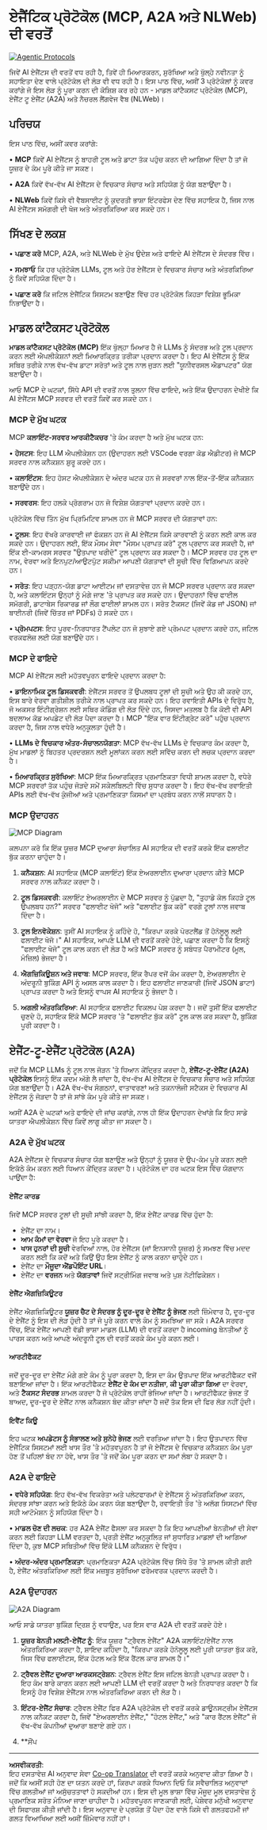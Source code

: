 <!--
CO_OP_TRANSLATOR_METADATA:
{
  "original_hash": "5c05bcdfb163dfa2493db39dfb45ad9a",
  "translation_date": "2025-09-04T08:10:46+00:00",
  "source_file": "11-agentic-protocols/README.md",
  "language_code": "pa"
}
-->
# ਏਜੈਂਟਿਕ ਪ੍ਰੋਟੋਕੋਲ (MCP, A2A ਅਤੇ NLWeb) ਦੀ ਵਰਤੋਂ

[![Agentic Protocols](../../../translated_images/lesson-11-thumbnail.b6c742949cf1ce2aa0255968d287b31c99b51dfa9c9beaede7c3fbed90e8fcfb.pa.png)](https://youtu.be/X-Dh9R3Opn8)

ਜਿਵੇਂ AI ਏਜੈਂਟਸ ਦੀ ਵਰਤੋਂ ਵਧ ਰਹੀ ਹੈ, ਤਿਵੇਂ ਹੀ ਮਿਆਰਕਰਨ, ਸੁਰੱਖਿਆ ਅਤੇ ਖੁੱਲ੍ਹੇ ਨਵੀਨਤਾ ਨੂੰ ਸਹਾਇਤਾ ਦੇਣ ਵਾਲੇ ਪ੍ਰੋਟੋਕੋਲ ਦੀ ਲੋੜ ਵੀ ਵਧ ਰਹੀ ਹੈ। ਇਸ ਪਾਠ ਵਿੱਚ, ਅਸੀਂ 3 ਪ੍ਰੋਟੋਕੋਲਾਂ ਨੂੰ ਕਵਰ ਕਰਾਂਗੇ ਜੋ ਇਸ ਲੋੜ ਨੂੰ ਪੂਰਾ ਕਰਨ ਦੀ ਕੋਸ਼ਿਸ਼ ਕਰ ਰਹੇ ਹਨ - ਮਾਡਲ ਕਾਂਟੈਕਸਟ ਪ੍ਰੋਟੋਕੋਲ (MCP), ਏਜੈਂਟ ਟੂ ਏਜੈਂਟ (A2A) ਅਤੇ ਨੈਚਰਲ ਲੈਂਗਵੇਜ ਵੈਬ (NLWeb)।

## ਪਰਿਚਯ

ਇਸ ਪਾਠ ਵਿੱਚ, ਅਸੀਂ ਕਵਰ ਕਰਾਂਗੇ:

• **MCP** ਕਿਵੇਂ AI ਏਜੈਂਟਸ ਨੂੰ ਬਾਹਰੀ ਟੂਲ ਅਤੇ ਡਾਟਾ ਤੱਕ ਪਹੁੰਚ ਕਰਨ ਦੀ ਆਗਿਆ ਦਿੰਦਾ ਹੈ ਤਾਂ ਜੋ ਯੂਜ਼ਰ ਦੇ ਕੰਮ ਪੂਰੇ ਕੀਤੇ ਜਾ ਸਕਣ।

• **A2A** ਕਿਵੇਂ ਵੱਖ-ਵੱਖ AI ਏਜੈਂਟਸ ਦੇ ਵਿਚਕਾਰ ਸੰਚਾਰ ਅਤੇ ਸਹਿਯੋਗ ਨੂੰ ਯੋਗ ਬਣਾਉਂਦਾ ਹੈ।

• **NLWeb** ਕਿਵੇਂ ਕਿਸੇ ਵੀ ਵੈਬਸਾਈਟ ਨੂੰ ਕੁਦਰਤੀ ਭਾਸ਼ਾ ਇੰਟਰਫੇਸ ਦੇਣ ਵਿੱਚ ਸਹਾਇਕ ਹੈ, ਜਿਸ ਨਾਲ AI ਏਜੈਂਟਸ ਸਮੱਗਰੀ ਦੀ ਖੋਜ ਅਤੇ ਅੰਤਰਕਿਰਿਆ ਕਰ ਸਕਦੇ ਹਨ।

## ਸਿੱਖਣ ਦੇ ਲਕਸ਼

• **ਪਛਾਣ ਕਰੋ** MCP, A2A, ਅਤੇ NLWeb ਦੇ ਮੁੱਖ ਉਦੇਸ਼ ਅਤੇ ਫਾਇਦੇ AI ਏਜੈਂਟਸ ਦੇ ਸੰਦਰਭ ਵਿੱਚ।

• **ਸਮਝਾਓ** ਕਿ ਹਰ ਪ੍ਰੋਟੋਕੋਲ LLMs, ਟੂਲ ਅਤੇ ਹੋਰ ਏਜੈਂਟਸ ਦੇ ਵਿਚਕਾਰ ਸੰਚਾਰ ਅਤੇ ਅੰਤਰਕਿਰਿਆ ਨੂੰ ਕਿਵੇਂ ਸਹਿਯੋਗ ਦਿੰਦਾ ਹੈ।

• **ਪਛਾਣ ਕਰੋ** ਕਿ ਜਟਿਲ ਏਜੈਂਟਿਕ ਸਿਸਟਮ ਬਣਾਉਣ ਵਿੱਚ ਹਰ ਪ੍ਰੋਟੋਕੋਲ ਕਿਹੜਾ ਵਿਸ਼ੇਸ਼ ਭੂਮਿਕਾ ਨਿਭਾਉਂਦਾ ਹੈ।

## ਮਾਡਲ ਕਾਂਟੈਕਸਟ ਪ੍ਰੋਟੋਕੋਲ

**ਮਾਡਲ ਕਾਂਟੈਕਸਟ ਪ੍ਰੋਟੋਕੋਲ (MCP)** ਇੱਕ ਖੁੱਲ੍ਹਾ ਮਿਆਰ ਹੈ ਜੋ LLMs ਨੂੰ ਸੰਦਰਭ ਅਤੇ ਟੂਲ ਪ੍ਰਦਾਨ ਕਰਨ ਲਈ ਐਪਲੀਕੇਸ਼ਨਾਂ ਲਈ ਮਿਆਰਕ੍ਰਿਤ ਤਰੀਕਾ ਪ੍ਰਦਾਨ ਕਰਦਾ ਹੈ। ਇਹ AI ਏਜੈਂਟਸ ਨੂੰ ਇੱਕ ਸਥਿਰ ਤਰੀਕੇ ਨਾਲ ਵੱਖ-ਵੱਖ ਡਾਟਾ ਸਰੋਤਾਂ ਅਤੇ ਟੂਲ ਨਾਲ ਜੁੜਨ ਲਈ "ਯੂਨੀਵਰਸਲ ਐਡਾਪਟਰ" ਯੋਗ ਬਣਾਉਂਦਾ ਹੈ।

ਆਓ MCP ਦੇ ਘਟਕਾਂ, ਸਿੱਧੇ API ਦੀ ਵਰਤੋਂ ਨਾਲ ਤੁਲਨਾ ਵਿੱਚ ਫਾਇਦੇ, ਅਤੇ ਇੱਕ ਉਦਾਹਰਨ ਦੇਖੀਏ ਕਿ AI ਏਜੈਂਟਸ MCP ਸਰਵਰ ਦੀ ਵਰਤੋਂ ਕਿਵੇਂ ਕਰ ਸਕਦੇ ਹਨ।

### MCP ਦੇ ਮੁੱਖ ਘਟਕ

MCP **ਕਲਾਇੰਟ-ਸਰਵਰ ਆਰਕੀਟੈਕਚਰ** 'ਤੇ ਕੰਮ ਕਰਦਾ ਹੈ ਅਤੇ ਮੁੱਖ ਘਟਕ ਹਨ:

• **ਹੋਸਟਸ**: ਇਹ LLM ਐਪਲੀਕੇਸ਼ਨ ਹਨ (ਉਦਾਹਰਨ ਲਈ VSCode ਵਰਗਾ ਕੋਡ ਐਡੀਟਰ) ਜੋ MCP ਸਰਵਰ ਨਾਲ ਕਨੈਕਸ਼ਨ ਸ਼ੁਰੂ ਕਰਦੇ ਹਨ।

• **ਕਲਾਇੰਟਸ**: ਇਹ ਹੋਸਟ ਐਪਲੀਕੇਸ਼ਨ ਦੇ ਅੰਦਰ ਘਟਕ ਹਨ ਜੋ ਸਰਵਰਾਂ ਨਾਲ ਇੱਕ-ਤੋਂ-ਇੱਕ ਕਨੈਕਸ਼ਨ ਬਣਾਉਂਦੇ ਹਨ।

• **ਸਰਵਰਸ**: ਇਹ ਹਲਕੇ ਪ੍ਰੋਗਰਾਮ ਹਨ ਜੋ ਵਿਸ਼ੇਸ਼ ਯੋਗਤਾਵਾਂ ਪ੍ਰਦਾਨ ਕਰਦੇ ਹਨ।

ਪ੍ਰੋਟੋਕੋਲ ਵਿੱਚ ਤਿੰਨ ਮੁੱਖ ਪ੍ਰਿਮਿਟਿਵ ਸ਼ਾਮਲ ਹਨ ਜੋ MCP ਸਰਵਰ ਦੀ ਯੋਗਤਾਵਾਂ ਹਨ:

• **ਟੂਲਸ**: ਇਹ ਵੱਖਰੇ ਕਾਰਵਾਈ ਜਾਂ ਫੰਕਸ਼ਨ ਹਨ ਜੋ AI ਏਜੈਂਟਸ ਕਿਸੇ ਕਾਰਵਾਈ ਨੂੰ ਕਰਨ ਲਈ ਕਾਲ ਕਰ ਸਕਦੇ ਹਨ। ਉਦਾਹਰਨ ਲਈ, ਇੱਕ ਮੌਸਮ ਸੇਵਾ "ਮੌਸਮ ਪ੍ਰਾਪਤ ਕਰੋ" ਟੂਲ ਪ੍ਰਦਾਨ ਕਰ ਸਕਦੀ ਹੈ, ਜਾਂ ਇੱਕ ਈ-ਕਾਮਰਸ ਸਰਵਰ "ਉਤਪਾਦ ਖਰੀਦੋ" ਟੂਲ ਪ੍ਰਦਾਨ ਕਰ ਸਕਦਾ ਹੈ। MCP ਸਰਵਰ ਹਰ ਟੂਲ ਦਾ ਨਾਮ, ਵੇਰਵਾ ਅਤੇ ਇਨਪੁਟ/ਆਉਟਪੁੱਟ ਸਕੀਮਾ ਆਪਣੀ ਯੋਗਤਾਵਾਂ ਦੀ ਸੂਚੀ ਵਿੱਚ ਵਿਗਿਆਪਨ ਕਰਦੇ ਹਨ।

• **ਸਰੋਤ**: ਇਹ ਪੜ੍ਹਨ-ਯੋਗ ਡਾਟਾ ਆਈਟਮ ਜਾਂ ਦਸਤਾਵੇਜ਼ ਹਨ ਜੋ MCP ਸਰਵਰ ਪ੍ਰਦਾਨ ਕਰ ਸਕਦਾ ਹੈ, ਅਤੇ ਕਲਾਇੰਟਸ ਉਨ੍ਹਾਂ ਨੂੰ ਮੰਗੇ ਜਾਣ 'ਤੇ ਪ੍ਰਾਪਤ ਕਰ ਸਕਦੇ ਹਨ। ਉਦਾਹਰਨਾਂ ਵਿੱਚ ਫਾਈਲ ਸਮੱਗਰੀ, ਡਾਟਾਬੇਸ ਰਿਕਾਰਡ ਜਾਂ ਲੌਗ ਫਾਈਲਾਂ ਸ਼ਾਮਲ ਹਨ। ਸਰੋਤ ਟੈਕਸਟ (ਜਿਵੇਂ ਕੋਡ ਜਾਂ JSON) ਜਾਂ ਬਾਈਨਰੀ (ਜਿਵੇਂ ਚਿੱਤਰ ਜਾਂ PDFs) ਹੋ ਸਕਦੇ ਹਨ।

• **ਪ੍ਰੋਮਪਟਸ**: ਇਹ ਪੂਰਵ-ਨਿਰਧਾਰਤ ਟੈਂਪਲੇਟ ਹਨ ਜੋ ਸੁਝਾਏ ਗਏ ਪ੍ਰੋਮਪਟ ਪ੍ਰਦਾਨ ਕਰਦੇ ਹਨ, ਜਟਿਲ ਵਰਕਫਲੋਜ਼ ਲਈ ਯੋਗ ਬਣਾਉਂਦੇ ਹਨ।

### MCP ਦੇ ਫਾਇਦੇ

MCP AI ਏਜੈਂਟਸ ਲਈ ਮਹੱਤਵਪੂਰਨ ਫਾਇਦੇ ਪ੍ਰਦਾਨ ਕਰਦਾ ਹੈ:

• **ਡਾਇਨਾਮਿਕ ਟੂਲ ਡਿਸਕਵਰੀ**: ਏਜੈਂਟਸ ਸਰਵਰ ਤੋਂ ਉਪਲਬਧ ਟੂਲਾਂ ਦੀ ਸੂਚੀ ਅਤੇ ਉਹ ਕੀ ਕਰਦੇ ਹਨ, ਇਸ ਬਾਰੇ ਵੇਰਵਾ ਗਤੀਸ਼ੀਲ ਤਰੀਕੇ ਨਾਲ ਪ੍ਰਾਪਤ ਕਰ ਸਕਦੇ ਹਨ। ਇਹ ਰਵਾਇਤੀ APIs ਦੇ ਵਿਰੁੱਧ ਹੈ, ਜੋ ਅਕਸਰ ਇੰਟੀਗ੍ਰੇਸ਼ਨ ਲਈ ਸਥਿਰ ਕੋਡਿੰਗ ਦੀ ਲੋੜ ਦਿੰਦੇ ਹਨ, ਜਿਸਦਾ ਮਤਲਬ ਹੈ ਕਿ ਕੋਈ ਵੀ API ਬਦਲਾਅ ਕੋਡ ਅਪਡੇਟ ਦੀ ਲੋੜ ਪੈਦਾ ਕਰਦਾ ਹੈ। MCP "ਇੱਕ ਵਾਰ ਇੰਟੀਗ੍ਰੇਟ ਕਰੋ" ਪਹੁੰਚ ਪ੍ਰਦਾਨ ਕਰਦਾ ਹੈ, ਜਿਸ ਨਾਲ ਵਧੇਰੇ ਅਨੁਕੂਲਤਾ ਹੁੰਦੀ ਹੈ।

• **LLMs ਦੇ ਵਿਚਕਾਰ ਅੰਤਰ-ਸੰਚਾਲਨਯੋਗਤਾ**: MCP ਵੱਖ-ਵੱਖ LLMs ਦੇ ਵਿਚਕਾਰ ਕੰਮ ਕਰਦਾ ਹੈ, ਮੁੱਖ ਮਾਡਲਾਂ ਨੂੰ ਬਿਹਤਰ ਪ੍ਰਦਰਸ਼ਨ ਲਈ ਮੂਲਾਂਕਨ ਕਰਨ ਲਈ ਸਵਿੱਚ ਕਰਨ ਦੀ ਲਚਕ ਪ੍ਰਦਾਨ ਕਰਦਾ ਹੈ।

• **ਮਿਆਰਕ੍ਰਿਤ ਸੁਰੱਖਿਆ**: MCP ਇੱਕ ਮਿਆਰਕ੍ਰਿਤ ਪ੍ਰਮਾਣਿਕਤਾ ਵਿਧੀ ਸ਼ਾਮਲ ਕਰਦਾ ਹੈ, ਵਧੇਰੇ MCP ਸਰਵਰਾਂ ਤੱਕ ਪਹੁੰਚ ਜੋੜਦੇ ਸਮੇਂ ਸਕੇਲਬਿਲਟੀ ਵਿੱਚ ਸੁਧਾਰ ਕਰਦਾ ਹੈ। ਇਹ ਵੱਖ-ਵੱਖ ਰਵਾਇਤੀ APIs ਲਈ ਵੱਖ-ਵੱਖ ਕੁੰਜੀਆਂ ਅਤੇ ਪ੍ਰਮਾਣਿਕਤਾ ਕਿਸਮਾਂ ਦਾ ਪ੍ਰਬੰਧ ਕਰਨ ਨਾਲੋਂ ਸਧਾਰਨ ਹੈ।

### MCP ਉਦਾਹਰਨ

![MCP Diagram](../../../translated_images/mcp-diagram.e4ca1cbd551444a12e1f0eb300191a036ab01124fce71c864fe9cb7f4ac2a15d.pa.png)

ਕਲਪਨਾ ਕਰੋ ਕਿ ਇੱਕ ਯੂਜ਼ਰ MCP ਦੁਆਰਾ ਸੰਚਾਲਿਤ AI ਸਹਾਇਕ ਦੀ ਵਰਤੋਂ ਕਰਕੇ ਇੱਕ ਫਲਾਈਟ ਬੁੱਕ ਕਰਨਾ ਚਾਹੁੰਦਾ ਹੈ।

1. **ਕਨੈਕਸ਼ਨ**: AI ਸਹਾਇਕ (MCP ਕਲਾਇੰਟ) ਇੱਕ ਏਅਰਲਾਈਨ ਦੁਆਰਾ ਪ੍ਰਦਾਨ ਕੀਤੇ MCP ਸਰਵਰ ਨਾਲ ਕਨੈਕਟ ਕਰਦਾ ਹੈ।

2. **ਟੂਲ ਡਿਸਕਵਰੀ**: ਕਲਾਇੰਟ ਏਅਰਲਾਈਨ ਦੇ MCP ਸਰਵਰ ਨੂੰ ਪੁੱਛਦਾ ਹੈ, "ਤੁਹਾਡੇ ਕੋਲ ਕਿਹੜੇ ਟੂਲ ਉਪਲਬਧ ਹਨ?" ਸਰਵਰ "ਫਲਾਈਟ ਖੋਜੋ" ਅਤੇ "ਫਲਾਈਟ ਬੁੱਕ ਕਰੋ" ਵਰਗੇ ਟੂਲਾਂ ਨਾਲ ਜਵਾਬ ਦਿੰਦਾ ਹੈ।

3. **ਟੂਲ ਇਨਵੋਕੇਸ਼ਨ**: ਤੁਸੀਂ AI ਸਹਾਇਕ ਨੂੰ ਕਹਿੰਦੇ ਹੋ, "ਕਿਰਪਾ ਕਰਕੇ ਪੋਰਟਲੈਂਡ ਤੋਂ ਹੋਨੋਲੂਲੂ ਲਈ ਫਲਾਈਟ ਖੋਜੋ।" AI ਸਹਾਇਕ, ਆਪਣੇ LLM ਦੀ ਵਰਤੋਂ ਕਰਦੇ ਹੋਏ, ਪਛਾਣ ਕਰਦਾ ਹੈ ਕਿ ਇਸਨੂੰ "ਫਲਾਈਟ ਖੋਜੋ" ਟੂਲ ਕਾਲ ਕਰਨ ਦੀ ਲੋੜ ਹੈ ਅਤੇ MCP ਸਰਵਰ ਨੂੰ ਸਬੰਧਤ ਪੈਰਾਮੀਟਰ (ਮੂਲ, ਮੰਜ਼ਿਲ) ਭੇਜਦਾ ਹੈ।

4. **ਐਗਜ਼ਿਕਿਊਸ਼ਨ ਅਤੇ ਜਵਾਬ**: MCP ਸਰਵਰ, ਇੱਕ ਰੈਪਰ ਵਜੋਂ ਕੰਮ ਕਰਦਾ ਹੈ, ਏਅਰਲਾਈਨ ਦੇ ਅੰਦਰੂਨੀ ਬੁਕਿੰਗ API ਨੂੰ ਅਸਲ ਕਾਲ ਕਰਦਾ ਹੈ। ਇਹ ਫਲਾਈਟ ਜਾਣਕਾਰੀ (ਜਿਵੇਂ JSON ਡਾਟਾ) ਪ੍ਰਾਪਤ ਕਰਦਾ ਹੈ ਅਤੇ ਇਸਨੂੰ ਵਾਪਸ AI ਸਹਾਇਕ ਨੂੰ ਭੇਜਦਾ ਹੈ।

5. **ਅਗਲੀ ਅੰਤਰਕਿਰਿਆ**: AI ਸਹਾਇਕ ਫਲਾਈਟ ਵਿਕਲਪ ਪੇਸ਼ ਕਰਦਾ ਹੈ। ਜਦੋਂ ਤੁਸੀਂ ਇੱਕ ਫਲਾਈਟ ਚੁਣਦੇ ਹੋ, ਸਹਾਇਕ ਇੱਕੋ MCP ਸਰਵਰ 'ਤੇ "ਫਲਾਈਟ ਬੁੱਕ ਕਰੋ" ਟੂਲ ਕਾਲ ਕਰ ਸਕਦਾ ਹੈ, ਬੁਕਿੰਗ ਪੂਰੀ ਕਰਦਾ ਹੈ।

## ਏਜੈਂਟ-ਟੂ-ਏਜੈਂਟ ਪ੍ਰੋਟੋਕੋਲ (A2A)

ਜਦੋਂ ਕਿ MCP LLMs ਨੂੰ ਟੂਲ ਨਾਲ ਜੋੜਨ 'ਤੇ ਧਿਆਨ ਕੇਂਦ੍ਰਿਤ ਕਰਦਾ ਹੈ, **ਏਜੈਂਟ-ਟੂ-ਏਜੈਂਟ (A2A) ਪ੍ਰੋਟੋਕੋਲ** ਇਸਨੂੰ ਇੱਕ ਕਦਮ ਅੱਗੇ ਲੈ ਜਾਂਦਾ ਹੈ, ਵੱਖ-ਵੱਖ AI ਏਜੈਂਟਸ ਦੇ ਵਿਚਕਾਰ ਸੰਚਾਰ ਅਤੇ ਸਹਿਯੋਗ ਯੋਗ ਬਣਾਉਂਦਾ ਹੈ। A2A ਵੱਖ-ਵੱਖ ਸੰਗਠਨਾਂ, ਵਾਤਾਵਰਣਾਂ ਅਤੇ ਤਕਨਾਲੋਜੀ ਸਟੈਕਸ ਦੇ ਵਿਚਕਾਰ AI ਏਜੈਂਟਸ ਨੂੰ ਜੋੜਦਾ ਹੈ ਤਾਂ ਜੋ ਸਾਂਝੇ ਕੰਮ ਪੂਰੇ ਕੀਤੇ ਜਾ ਸਕਣ।

ਅਸੀਂ A2A ਦੇ ਘਟਕਾਂ ਅਤੇ ਫਾਇਦੇ ਦੀ ਜਾਂਚ ਕਰਾਂਗੇ, ਨਾਲ ਹੀ ਇੱਕ ਉਦਾਹਰਨ ਦੇਖਾਂਗੇ ਕਿ ਇਹ ਸਾਡੇ ਯਾਤਰਾ ਐਪਲੀਕੇਸ਼ਨ ਵਿੱਚ ਕਿਵੇਂ ਲਾਗੂ ਕੀਤਾ ਜਾ ਸਕਦਾ ਹੈ।

### A2A ਦੇ ਮੁੱਖ ਘਟਕ

A2A ਏਜੈਂਟਸ ਦੇ ਵਿਚਕਾਰ ਸੰਚਾਰ ਯੋਗ ਬਣਾਉਣ ਅਤੇ ਉਨ੍ਹਾਂ ਨੂੰ ਯੂਜ਼ਰ ਦੇ ਉਪ-ਕੰਮ ਪੂਰੇ ਕਰਨ ਲਈ ਇਕੱਠੇ ਕੰਮ ਕਰਨ ਲਈ ਧਿਆਨ ਕੇਂਦ੍ਰਿਤ ਕਰਦਾ ਹੈ। ਪ੍ਰੋਟੋਕੋਲ ਦਾ ਹਰ ਘਟਕ ਇਸ ਵਿੱਚ ਯੋਗਦਾਨ ਪਾਉਂਦਾ ਹੈ:

#### ਏਜੈਂਟ ਕਾਰਡ

ਜਿਵੇਂ MCP ਸਰਵਰ ਟੂਲਾਂ ਦੀ ਸੂਚੀ ਸਾਂਝੀ ਕਰਦਾ ਹੈ, ਇੱਕ ਏਜੈਂਟ ਕਾਰਡ ਵਿੱਚ ਹੁੰਦਾ ਹੈ:
- ਏਜੈਂਟ ਦਾ ਨਾਮ।
- **ਆਮ ਕੰਮਾਂ ਦਾ ਵੇਰਵਾ** ਜੋ ਇਹ ਪੂਰੇ ਕਰਦਾ ਹੈ।
- **ਖਾਸ ਹੁਨਰਾਂ ਦੀ ਸੂਚੀ** ਵੇਰਵਿਆਂ ਨਾਲ, ਹੋਰ ਏਜੈਂਟਸ (ਜਾਂ ਇਨਸਾਨੀ ਯੂਜ਼ਰ) ਨੂੰ ਸਮਝਣ ਵਿੱਚ ਮਦਦ ਕਰਨ ਲਈ ਕਿ ਕਦੋਂ ਅਤੇ ਕਿਉਂ ਉਹ ਇਸ ਏਜੈਂਟ ਨੂੰ ਕਾਲ ਕਰਨਾ ਚਾਹੁੰਦੇ ਹਨ।
- ਏਜੈਂਟ ਦਾ **ਮੌਜੂਦਾ ਐਂਡਪੌਇੰਟ URL**।
- ਏਜੈਂਟ ਦਾ **ਵਰਜਨ** ਅਤੇ **ਯੋਗਤਾਵਾਂ** ਜਿਵੇਂ ਸਟ੍ਰੀਮਿੰਗ ਜਵਾਬ ਅਤੇ ਪੁਸ਼ ਨੋਟੀਫਿਕੇਸ਼ਨ।

#### ਏਜੈਂਟ ਐਗਜ਼ਿਕਿਊਟਰ

ਏਜੈਂਟ ਐਗਜ਼ਿਕਿਊਟਰ **ਯੂਜ਼ਰ ਚੈਟ ਦੇ ਸੰਦਰਭ ਨੂੰ ਦੂਰ-ਦੂਰ ਦੇ ਏਜੈਂਟ ਨੂੰ ਭੇਜਣ** ਲਈ ਜ਼ਿੰਮੇਵਾਰ ਹੈ, ਦੂਰ-ਦੂਰ ਦੇ ਏਜੈਂਟ ਨੂੰ ਇਸ ਦੀ ਲੋੜ ਹੁੰਦੀ ਹੈ ਤਾਂ ਜੋ ਪੂਰੇ ਕਰਨ ਵਾਲੇ ਕੰਮ ਨੂੰ ਸਮਝਿਆ ਜਾ ਸਕੇ। A2A ਸਰਵਰ ਵਿੱਚ, ਇੱਕ ਏਜੈਂਟ ਆਪਣੀ ਵੱਡੀ ਭਾਸ਼ਾ ਮਾਡਲ (LLM) ਦੀ ਵਰਤੋਂ ਕਰਦਾ ਹੈ incoming ਬੇਨਤੀਆਂ ਨੂੰ ਪਾਰਸ ਕਰਨ ਅਤੇ ਆਪਣੇ ਅੰਦਰੂਨੀ ਟੂਲ ਦੀ ਵਰਤੋਂ ਕਰਕੇ ਕੰਮ ਪੂਰੇ ਕਰਨ ਲਈ।

#### ਆਰਟੀਫੈਕਟ

ਜਦੋਂ ਦੂਰ-ਦੂਰ ਦਾ ਏਜੈਂਟ ਮੰਗੇ ਗਏ ਕੰਮ ਨੂੰ ਪੂਰਾ ਕਰਦਾ ਹੈ, ਇਸ ਦਾ ਕੰਮ ਉਤਪਾਦ ਇੱਕ ਆਰਟੀਫੈਕਟ ਵਜੋਂ ਬਣਾਇਆ ਜਾਂਦਾ ਹੈ। ਇੱਕ ਆਰਟੀਫੈਕਟ **ਏਜੈਂਟ ਦੇ ਕੰਮ ਦਾ ਨਤੀਜਾ**, **ਕੀ ਪੂਰਾ ਕੀਤਾ ਗਿਆ** ਦਾ ਵੇਰਵਾ, ਅਤੇ **ਟੈਕਸਟ ਸੰਦਰਭ** ਸ਼ਾਮਲ ਕਰਦਾ ਹੈ ਜੋ ਪ੍ਰੋਟੋਕੋਲ ਰਾਹੀਂ ਭੇਜਿਆ ਜਾਂਦਾ ਹੈ। ਆਰਟੀਫੈਕਟ ਭੇਜਣ ਤੋਂ ਬਾਅਦ, ਦੂਰ-ਦੂਰ ਦੇ ਏਜੈਂਟ ਨਾਲ ਕਨੈਕਸ਼ਨ ਬੰਦ ਕੀਤਾ ਜਾਂਦਾ ਹੈ ਜਦੋਂ ਤੱਕ ਇਸ ਦੀ ਫਿਰ ਲੋੜ ਨਹੀਂ ਹੁੰਦੀ।

#### ਇਵੈਂਟ ਕਿਊ

ਇਹ ਘਟਕ **ਅਪਡੇਟਸ ਨੂੰ ਸੰਭਾਲਣ ਅਤੇ ਸੁਨੇਹੇ ਭੇਜਣ** ਲਈ ਵਰਤਿਆ ਜਾਂਦਾ ਹੈ। ਇਹ ਉਤਪਾਦਨ ਵਿੱਚ ਏਜੈਂਟਿਕ ਸਿਸਟਮਾਂ ਲਈ ਖਾਸ ਤੌਰ 'ਤੇ ਮਹੱਤਵਪੂਰਨ ਹੈ ਤਾਂ ਜੋ ਏਜੈਂਟਸ ਦੇ ਵਿਚਕਾਰ ਕਨੈਕਸ਼ਨ ਕੰਮ ਪੂਰਾ ਹੋਣ ਤੋਂ ਪਹਿਲਾਂ ਬੰਦ ਨਾ ਹੋਵੇ, ਖਾਸ ਤੌਰ 'ਤੇ ਜਦੋਂ ਕੰਮ ਪੂਰਾ ਕਰਨ ਦਾ ਸਮਾਂ ਲੰਬਾ ਹੋ ਸਕਦਾ ਹੈ।

### A2A ਦੇ ਫਾਇਦੇ

• **ਵਧੇਰੇ ਸਹਿਯੋਗ**: ਇਹ ਵੱਖ-ਵੱਖ ਵਿਕਰੇਤਾ ਅਤੇ ਪਲੇਟਫਾਰਮਾਂ ਦੇ ਏਜੈਂਟਸ ਨੂੰ ਅੰਤਰਕਿਰਿਆ ਕਰਨ, ਸੰਦਰਭ ਸਾਂਝਾ ਕਰਨ ਅਤੇ ਇਕੱਠੇ ਕੰਮ ਕਰਨ ਯੋਗ ਬਣਾਉਂਦਾ ਹੈ, ਰਵਾਇਤੀ ਤੌਰ 'ਤੇ ਅਲੱਗ ਸਿਸਟਮਾਂ ਵਿੱਚ ਸਹੀ ਆਟੋਮੇਸ਼ਨ ਨੂੰ ਸਹਿਯੋਗ ਦਿੰਦਾ ਹੈ।

• **ਮਾਡਲ ਚੋਣ ਦੀ ਲਚਕ**: ਹਰ A2A ਏਜੈਂਟ ਫੈਸਲਾ ਕਰ ਸਕਦਾ ਹੈ ਕਿ ਇਹ ਆਪਣੀਆਂ ਬੇਨਤੀਆਂ ਦੀ ਸੇਵਾ ਕਰਨ ਲਈ ਕਿਹੜਾ LLM ਵਰਤਦਾ ਹੈ, ਪ੍ਰਤੀ ਏਜੈਂਟ ਅਨੁਕੂਲਿਤ ਜਾਂ ਸੁਧਾਰਿਤ ਮਾਡਲਾਂ ਦੀ ਆਗਿਆ ਦਿੰਦਾ ਹੈ, ਕੁਝ MCP ਸਥਿਤੀਆਂ ਵਿੱਚ ਇੱਕੋ LLM ਕਨੈਕਸ਼ਨ ਦੇ ਵਿਰੁੱਧ।

• **ਅੰਦਰ-ਅੰਦਰ ਪ੍ਰਮਾਣਿਕਤਾ**: ਪ੍ਰਮਾਣਿਕਤਾ A2A ਪ੍ਰੋਟੋਕੋਲ ਵਿੱਚ ਸਿੱਧੇ ਤੌਰ 'ਤੇ ਸ਼ਾਮਲ ਕੀਤੀ ਗਈ ਹੈ, ਏਜੈਂਟ ਅੰਤਰਕਿਰਿਆ ਲਈ ਇੱਕ ਮਜ਼ਬੂਤ ਸੁਰੱਖਿਆ ਫਰੇਮਵਰਕ ਪ੍ਰਦਾਨ ਕਰਦੀ ਹੈ।

### A2A ਉਦਾਹਰਨ

![A2A Diagram](../../../translated_images/A2A-Diagram.8666928d648acc2687db4093d7b09ea2a595622f8fe18194a026ee55fc23af8e.pa.png)

ਆਓ ਸਾਡੇ ਯਾਤਰਾ ਬੁਕਿੰਗ ਦ੍ਰਿਸ਼ ਨੂੰ ਵਧਾਉਣ, ਪਰ ਇਸ ਵਾਰ A2A ਦੀ ਵਰਤੋਂ ਕਰਦੇ ਹੋਏ।

1. **ਯੂਜ਼ਰ ਬੇਨਤੀ ਮਲਟੀ-ਏਜੈਂਟ ਨੂੰ**: ਇੱਕ ਯੂਜ਼ਰ "ਟ੍ਰੈਵਲ ਏਜੈਂਟ" A2A ਕਲਾਇੰਟ/ਏਜੈਂਟ ਨਾਲ ਅੰਤਰਕਿਰਿਆ ਕਰਦਾ ਹੈ, ਸ਼ਾਇਦ ਕਹਿੰਦਾ ਹੈ, "ਕਿਰਪਾ ਕਰਕੇ ਹੋਨੋਲੂਲੂ ਲਈ ਪੂਰੀ ਯਾਤਰਾ ਬੁੱਕ ਕਰੋ, ਜਿਸ ਵਿੱਚ ਫਲਾਈਟਸ, ਇੱਕ ਹੋਟਲ ਅਤੇ ਇੱਕ ਰੈਂਟਲ ਕਾਰ ਸ਼ਾਮਲ ਹੈ।"

2. **ਟ੍ਰੈਵਲ ਏਜੈਂਟ ਦੁਆਰਾ ਆਰਕਸਟ੍ਰੇਸ਼ਨ**: ਟ੍ਰੈਵਲ ਏਜੈਂਟ ਇਸ ਜਟਿਲ ਬੇਨਤੀ ਪ੍ਰਾਪਤ ਕਰਦਾ ਹੈ। ਇਹ ਕੰਮ ਬਾਰੇ ਕਾਰਨ ਕਰਨ ਲਈ ਆਪਣੀ LLM ਦੀ ਵਰਤੋਂ ਕਰਦਾ ਹੈ ਅਤੇ ਨਿਰਧਾਰਤ ਕਰਦਾ ਹੈ ਕਿ ਇਸਨੂੰ ਹੋਰ ਵਿਸ਼ੇਸ਼ ਏਜੈਂਟਸ ਨਾਲ ਅੰਤਰਕਿਰਿਆ ਕਰਨ ਦੀ ਲੋੜ ਹੈ।

3. **ਇੰਟਰ-ਏਜੈਂਟ ਸੰਚਾਰ**: ਟ੍ਰੈਵਲ ਏਜੈਂਟ ਫਿਰ A2A ਪ੍ਰੋਟੋਕੋਲ ਦੀ ਵਰਤੋਂ ਕਰਕੇ ਡਾਊਨਸਟ੍ਰੀਮ ਏਜੈਂਟਸ ਨਾਲ ਕਨੈਕਟ ਕਰਦਾ ਹੈ, ਜਿਵੇਂ "ਏਅਰਲਾਈਨ ਏਜੈਂਟ," "ਹੋਟਲ ਏਜੈਂਟ," ਅਤੇ "ਕਾਰ ਰੈਂਟਲ ਏਜੈਂਟ" ਜੋ ਵੱਖ-ਵੱਖ ਕੰਪਨੀਆਂ ਦੁਆਰਾ ਬਣਾਏ ਗਏ ਹਨ।

4. **ਸੌਂਪ

---

**ਅਸਵੀਕਰਤੀ**:  
ਇਹ ਦਸਤਾਵੇਜ਼ AI ਅਨੁਵਾਦ ਸੇਵਾ [Co-op Translator](https://github.com/Azure/co-op-translator) ਦੀ ਵਰਤੋਂ ਕਰਕੇ ਅਨੁਵਾਦ ਕੀਤਾ ਗਿਆ ਹੈ। ਜਦੋਂ ਕਿ ਅਸੀਂ ਸਹੀ ਹੋਣ ਦਾ ਯਤਨ ਕਰਦੇ ਹਾਂ, ਕਿਰਪਾ ਕਰਕੇ ਧਿਆਨ ਦਿਓ ਕਿ ਸਵੈਚਾਲਿਤ ਅਨੁਵਾਦਾਂ ਵਿੱਚ ਗਲਤੀਆਂ ਜਾਂ ਅਸੁੱਚਤਤਾਵਾਂ ਹੋ ਸਕਦੀਆਂ ਹਨ। ਇਸ ਦੀ ਮੂਲ ਭਾਸ਼ਾ ਵਿੱਚ ਮੌਜੂਦ ਮੂਲ ਦਸਤਾਵੇਜ਼ ਨੂੰ ਪ੍ਰਮਾਣਿਕ ਸਰੋਤ ਮੰਨਿਆ ਜਾਣਾ ਚਾਹੀਦਾ ਹੈ। ਮਹੱਤਵਪੂਰਨ ਜਾਣਕਾਰੀ ਲਈ, ਪੇਸ਼ੇਵਰ ਮਨੁੱਖੀ ਅਨੁਵਾਦ ਦੀ ਸਿਫਾਰਸ਼ ਕੀਤੀ ਜਾਂਦੀ ਹੈ। ਇਸ ਅਨੁਵਾਦ ਦੇ ਪ੍ਰਯੋਗ ਤੋਂ ਪੈਦਾ ਹੋਣ ਵਾਲੇ ਕਿਸੇ ਵੀ ਗਲਤਫਹਮੀ ਜਾਂ ਗਲਤ ਵਿਆਖਿਆ ਲਈ ਅਸੀਂ ਜ਼ਿੰਮੇਵਾਰ ਨਹੀਂ ਹਾਂ।  